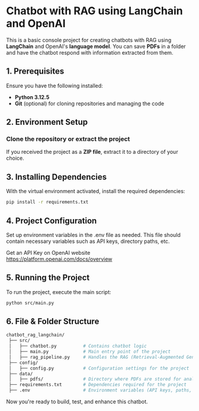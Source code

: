 # Chatbot with RAG using LangChain and OpenAI

This is a basic console project for creating chatbots with RAG using **LangChain** and OpenAI's **language model**. You can save **PDFs** in a folder and have the chatbot respond with information extracted from them.

## 1. Prerequisites

Ensure you have the following installed:

- **Python 3.12.5**
- **Git** (optional) for cloning repositories and managing the code

## 2. Environment Setup

### Clone the repository or extract the project
If you received the project as a **ZIP file**, extract it to a directory of your choice.

## 3. Installing Dependencies

With the virtual environment activated, install the required dependencies:

```bash
pip install -r requirements.txt
```

## 4. Project Configuration
Set up environment variables in the .env file as needed. This file should contain necessary variables such as API keys, directory paths, etc.

Get an API Key on OpenAI website https://platform.openai.com/docs/overview

## 5. Running the Project
To run the project, execute the main script:

```bash
python src/main.py
```

## 6. File & Folder Structure

```bash
chatbot_rag_langchain/
 ├── src/
 │   ├── chatbot.py          # Contains chatbot logic
 │   ├── main.py             # Main entry point of the project
 │   ├── rag_pipeline.py     # Handles the RAG (Retrieval-Augmented Generation) pipeline
 ├── config/
 │   ├── config.py           # Configuration settings for the project
 ├── data/
 │   ├── pdfs/               # Directory where PDFs are stored for analysis or retrieval
 ├── requirements.txt        # Dependencies required for the project
 ├── .env                    # Environment variables (API keys, paths, etc.)                 
```
Now you're ready to build, test, and enhance this chatbot.
